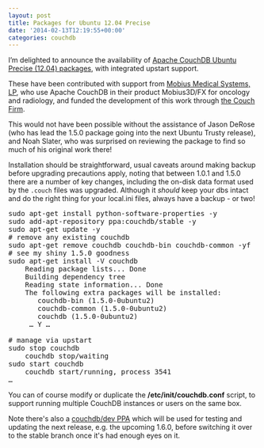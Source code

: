 ```yaml
---
layout: post
title: Packages for Ubuntu 12.04 Precise
date: '2014-02-13T12:19:55+00:00'
categories: couchdb
---
```

<p>I’m delighted to announce the availability of <a href="https://launchpad.net/~couchdb/+archive/stable">Apache CouchDB Ubuntu Precise (12.04) packages</a>, with integrated upstart support.</p>

<p>These have been contributed with support from <a href="http://www.mobiusmed.com/">Mobius Medical Systems, LP</a>, who use Apache CouchDB in their product Mobius3D/FX for oncology and radiology, and funded the development of this work through <a href="http://thecouchfirm.com/">the Couch Firm</a>.</p>

<p>This would not have been possible without the assistance of Jason DeRose (who has lead the 1.5.0 package going into the next Ubuntu Trusty release), and Noah Slater, who was surprised on reviewing the package to find so much of his original work there!</p>

<p>Installation should be straightforward, usual caveats around making backup before upgrading precautions apply, noting that between 1.0.1 and 1.5.0 there are a number of key changes, including the on-disk data format used by the <code>.couch</code> files was upgraded. Although it <em>should</em> keep your dbs intact and do the right thing for your local.ini files, always have a backup - or two!</p>

<pre>
sudo apt-get install python-software-properties -y
sudo add-apt-repository ppa:couchdb/stable -y
sudo apt-get update -y
# remove any existing couchdb
sudo apt-get remove couchdb couchdb-bin couchdb-common -yf
# see my shiny 1.5.0 goodness
sudo apt-get install -V couchdb
    Reading package lists... Done
    Building dependency tree
    Reading state information... Done
    The following extra packages will be installed:
       couchdb-bin (1.5.0-0ubuntu2)
       couchdb-common (1.5.0-0ubuntu2)
       couchdb (1.5.0-0ubuntu2)
     … Y …

# manage via upstart
sudo stop couchdb
    couchdb stop/waiting
sudo start couchdb
    couchdb start/running, process 3541
…
</pre>

<p>You can of course modify or duplicate the <b>/etc/init/couchdb.conf</b> script, to support running multiple CouchDB instances or users on the same box.</p>

<p>Note there's also a <a href="https://launchpad.net/~couchdb/+archive/stable">couchdb/dev PPA</a> which will be used for testing and updating the next release, e.g. the upcoming 1.6.0, before switching it over to the stable branch once it's had enough eyes on it.</p>
